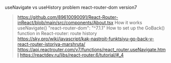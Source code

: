 useNavigate vs useHistory problem react-router-dom version7

> https://github.com/89610090091/React-Router-inReact/blob/main/src/components/About.tsx
> How it works useNavigate()
> "react-router-dom": "^7.1.1"
> How to set up the GoBack() function in React-router: route history
> https://sky.pro/wiki/javascript/kak-nastroit-funktsiyu-go-back-v-react-router-istoriya-marshruta/
> https://api.reactrouter.com/v7/functions/react_router.useNavigate.html
> https://reactdev.ru/libs/react-router.6/tutorial/#_4
